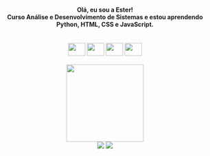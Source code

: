 
<h4 align="center"> Olá, eu sou a Ester!<br>Curso Análise e Desenvolvimento de Sistemas e estou aprendendo Python, HTML, CSS e JavaScript. </h4>
<br>

<div align="center">
  <img width="40" height="30" src="https://cdn.jsdelivr.net/gh/devicons/devicon/icons/python/python-original.svg" /></li>
  <img width="40" height="30" src="https://cdn.jsdelivr.net/gh/devicons/devicon/icons/html5/html5-plain-wordmark.svg" />
  <img width="40" height="30" src="https://cdn.jsdelivr.net/gh/devicons/devicon/icons/css3/css3-plain-wordmark.svg" />
  <img width="40" height="30" src="https://cdn.jsdelivr.net/gh/devicons/devicon/icons/javascript/javascript-plain.svg" />
</div>
<br>

<div align="center">
  <a href="https://github.com/esteralves">
  <img height="180em" src="https://github-readme-stats.vercel.app/api?username=AlvesEster&show_icons=true&theme=panda&include_all_commits=true&count_private=true"/>
</div>
 
  <div align="center">
    <a href = "mailto:alvesester25@gmail.com"><img src="https://img.shields.io/badge/-Gmail-%23333?style=for-the-badge&logo=gmail&logoColor=white" target="_blank"></a>
    <a href="https://linkedin.com/in/ester-alves-521196197" target="_blank"><img src="https://img.shields.io/badge/-LinkedIn-%230077B5?style=for-the-badge&logo=linkedin&logoColor=white" target="_blank"></a>
  </div>

